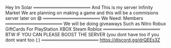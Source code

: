 Hey Im Solar
══════════════════
And This is my server Infinity Market
We are planning on making a game and this will be a commisions server later on 😄 
══════════════════
We Need:
Members
══════════════════
We will be doing giveaways
Such as 
Nitro
Robux
GiftCards For
PlayStation
XBOX
Steam
Roblox
══════════════════
BTW IF YOU CAN PLEASE BOOST THE SERVER (you dont have too if you dont want too (:)
══════════════════
https://discord.gg/drQEEs3Z 
